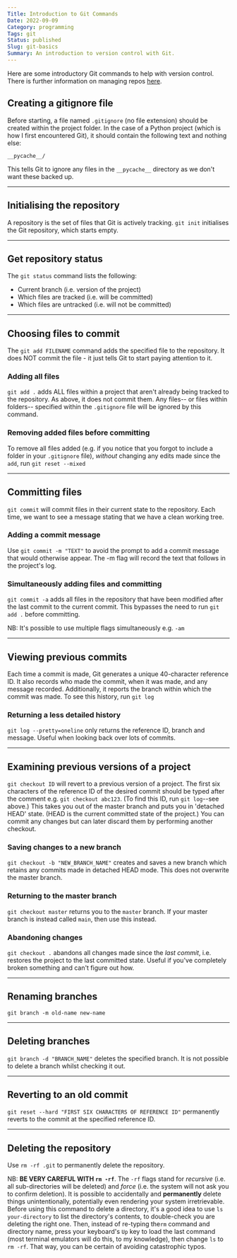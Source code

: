 ```yaml
---
Title: Introduction to Git Commands
Date: 2022-09-09
Category: programming 
Tags: git
Status: published
Slug: git-basics
Summary: An introduction to version control with Git.
---
```


Here are some introductory Git commands to help with version control. There is further information on managing repos [here]({filename}git_repository_management.md).

## Creating a gitignore file

Before starting, a file named `.gitignore` (no file extension) should be created within the project folder. In the case of a Python project (which is how I first encountered Git), it should contain the following text and nothing else:

```
__pycache__/
```

This tells Git to ignore any files in the `__pycache__` directory as we don't want these backed up.

---

## Initialising the repository ##

A repository is the set of files that Git is actively tracking. `git init` initialises the Git repository, which starts empty.

---

## Get repository status ##

The `git status` command lists the following:

* Current branch (i.e. version of the project)
* Which files are tracked (i.e. will be committed)
* Which files are untracked (i.e. will not be committed)

---

## Choosing files to commit ##

The `git add FILENAME` command adds the specified file to the repository. It does NOT commit the file - it just tells Git to start paying attention to it.

### Adding all files ###

`git add .` adds ALL files within a project that aren't already being tracked to the repository. As above, it does not commit them. Any files-- or files within folders-- specified within the `.gitignore` file will be ignored by this command.

### Removing added files before committing ###

To remove all files added (e.g. if you notice that you forgot to include a folder in your `.gitignore` file), *without* changing any edits made since the `add`, run `git reset --mixed`

---

## Committing files ##

`git commit` will commit files in their current state to the repository. Each time, we want to see a message stating that we have a clean working tree.

### Adding a commit message  ###

Use `git commit -m "TEXT"` to avoid the prompt to add a commit message that would otherwise appear. The -m flag will record the text that follows in the project's log.

### Simultaneously adding files and committing ###

`git commit -a` adds all files in the repository that have been modified after the last commit to the current commit. This bypasses the need to run `git add .` before committing.

NB: It's possible to use multiple flags simultaneously e.g. `-am`

---

## Viewing previous commits ##

Each time a commit is made, Git generates a unique 40-character reference ID. It also records who made the commit, when it was made, and any message recorded. Additionally, it reports the branch within which the commit was made. To see this history, run `git log`

### Returning a less detailed history ###

`git log --pretty=oneline` only returns the reference ID, branch and message. Useful when looking back over lots of commits.

---

## Examining previous versions of a project ##

`git checkout ID` will revert to a previous version of a project. The first six characters of the reference ID of the desired commit should be typed after the comment e.g. `git checkout abc123`. (To find this ID, run `git log`--see above.) This takes you out of the master branch and puts you in 'detached HEAD' state. (HEAD is the current committed state of the project.) You can commit any changes but can later discard them by performing another checkout.

### Saving changes to a new branch ###

`git checkout -b "NEW_BRANCH_NAME"` creates and saves a new branch which retains any commits made in detached HEAD mode. This does not overwrite the master branch.

### Returning to the master branch ###

`git checkout master` returns you to the `master` branch. If your master branch is instead called `main`, then use this instead.

### Abandoning changes ###

`git checkout .` abandons all changes made since the *last commit*, i.e. restores the project to the last committed state. Useful if you've completely broken something and can't figure out how.

---

## Renaming branches

`git branch -m old-name new-name`

---

## Deleting branches ##

`git branch -d "BRANCH_NAME"` deletes the specified branch. It is not possible to delete a branch whilst checking it out.

---

## Reverting to an old commit ##

`git reset --hard "FIRST SIX CHARACTERS OF REFERENCE ID"` permanently reverts to the commit at the specified reference ID.

---

## Deleting the repository ##

Use `rm -rf .git` to permanently delete the repository.

NB: **BE VERY CAREFUL WITH `rm -rf`**. The `-rf` flags stand for *recursive* (i.e. all sub-directories will be deleted) and *force* (i.e. the system will not ask you to confirm deletion). It is possible to accidentally and **permanently** delete things unintentionally, potentially even rendering your system irretrievable. Before using this command to delete a directory, it's a good idea to use `ls your-directory` to list the directory's contents, to double-check you are deleting the right one. Then, instead of re-typing the`rm` command and directory name, press your keyboard's `Up` key to load the last command (most terminal emulators will do this, to my knowledge), then change `ls` to `rm -rf`. That way, you can be certain of avoiding catastrophic typos.

